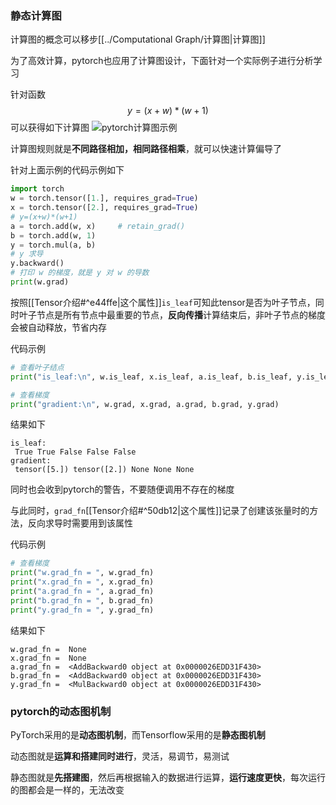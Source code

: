 ### 静态计算图
计算图的概念可以移步[[../Computational Graph/计算图|计算图]]

为了高效计算，pytorch也应用了计算图设计，下面针对一个实际例子进行分析学习

针对函数$$y=(x+w)*(w+1)$$可以获得如下计算图
![pytorch计算图示例](../Excalidraw/pytorch计算图示例)

计算图规则就是**不同路径相加，相同路径相乘**，就可以快速计算偏导了

针对上面示例的代码示例如下
```python
import torch
w = torch.tensor([1.], requires_grad=True)
x = torch.tensor([2.], requires_grad=True)
# y=(x+w)*(w+1)
a = torch.add(w, x)     # retain_grad()
b = torch.add(w, 1)
y = torch.mul(a, b)
# y 求导
y.backward()
# 打印 w 的梯度，就是 y 对 w 的导数
print(w.grad)
```

按照[[Tensor介绍#^e44ffe|这个属性]]`is_leaf`可知此tensor是否为叶子节点，同时叶子节点是所有节点中最重要的节点，**反向传播**计算结束后，非叶子节点的梯度会被自动释放，节省内存

代码示例
```python
# 查看叶子结点
print("is_leaf:\n", w.is_leaf, x.is_leaf, a.is_leaf, b.is_leaf, y.is_leaf)

# 查看梯度
print("gradient:\n", w.grad, x.grad, a.grad, b.grad, y.grad)
```

结果如下
```text
is_leaf:
 True True False False False
gradient:
 tensor([5.]) tensor([2.]) None None None
```

同时也会收到pytorch的警告，不要随便调用不存在的梯度

与此同时，`grad_fn`[[Tensor介绍#^50db12|这个属性]]记录了创建该张量时的方法，反向求导时需要用到该属性

代码示例
```python
# 查看梯度
print("w.grad_fn = ", w.grad_fn)
print("x.grad_fn = ", x.grad_fn)
print("a.grad_fn = ", a.grad_fn)
print("b.grad_fn = ", b.grad_fn)
print("y.grad_fn = ", y.grad_fn)
```

结果如下
```text
w.grad_fn =  None
x.grad_fn =  None
a.grad_fn =  <AddBackward0 object at 0x0000026EDD31F430>
b.grad_fn =  <AddBackward0 object at 0x0000026EDD31F430>
y.grad_fn =  <MulBackward0 object at 0x0000026EDD31F430>
```

### pytorch的动态图机制
PyTorch采用的是**动态图机制**，而Tensorflow采用的是**静态图机制**

动态图就是**运算和搭建同时进行**，灵活，易调节，易测试

静态图就是**先搭建图**，然后再根据输入的数据进行运算，**运行速度更快**，每次运行的图都会是一样的，无法改变

